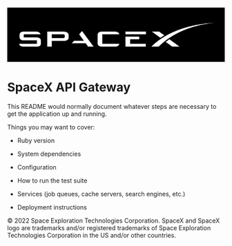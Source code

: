 ![SpaceX logo](docs/logo.jpg)

# SpaceX API Gateway

This README would normally document whatever steps are necessary to get the
application up and running.

Things you may want to cover:

* Ruby version

* System dependencies

* Configuration

* How to run the test suite

* Services (job queues, cache servers, search engines, etc.)

* Deployment instructions

© 2022 Space Exploration Technologies Corporation. SpaceX and SpaceX logo are trademarks and/or registered trademarks of Space Exploration Technologies Corporation in the US and/or other countries.